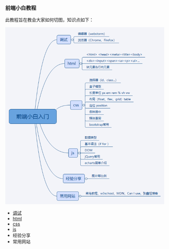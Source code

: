 ### 前端小白教程

此教程旨在教会大家如何切图，知识点如下：

![](/assets/前端小白入门.png)

* [调试](/diao-shi.md)
* [html](/html.md)
* [css](/css)
* [js](/js)
* 经验分享
* 常用网站



